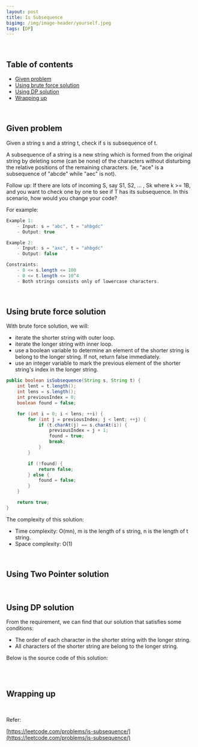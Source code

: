 ```yaml
---
layout: post
title: Is Subsequence
bigimg: /img/image-header/yourself.jpeg
tags: [DP]
---
```





<br>

## Table of contents
- [Given problem](#given-problem)
- [Using brute force solution](#using-brute-force-solution)
- [Using DP solution](#using-dp-solution)
- [Wrapping up](#wrapping-up)


<br>

## Given problem

Given a string s and a string t, check if s is subsequence of t.

A subsequence of a string is a new string which is formed from the original string by deleting some (can be none) of the characters without disturbing the relative positions of the remaining characters. (ie, "ace" is a subsequence of "abcde" while "aec" is not).

Follow up:
If there are lots of incoming S, say S1, S2, ... , Sk where k >= 1B, and you want to check one by one to see if T has its subsequence. In this scenario, how would you change your code?

For example:

```java
Example 1:
    - Input: s = "abc", t = "ahbgdc"
    - Output: true

Example 2:
    - Input: s = "axc", t = "ahbgdc"
    - Output: false

Constraints:
    - 0 <= s.length <= 100
    - 0 <= t.length <= 10^4
    - Both strings consists only of lowercase characters.
```


<br>

## Using brute force solution

With brute force solution, we will:
- iterate the shorter string with outer loop.
- iterate the longer string with inner loop.
- use a boolean variable to determine an element of the shorter string is belong to the longer string. If not, return false immediately.
- use an integer variable to mark the previous element of the shorter string's index in the longer string.

```java
public boolean isSubsequence(String s, String t) {
    int lent = t.length();
    int lens = s.length();
    int previousIndex = 0;
    boolean found = false;

    for (int i = 0; i < lens; ++i) {
        for (int j = previousIndex; j < lent; ++j) {
            if (t.charAt(j) == s.charAt(i)) {
                previousIndex = j + 1;
                found = true;
                break;
            }
        }

        if (!found) {
            return false;
        } else {
            found = false;
        }
    }

    return true;
}
```

The complexity of this solution:
- Time complexity: O(mn), m is the length of s string, n is the length of t string.
- Space complexity: O(1)


<br>

## Using Two Pointer solution




<br>

## Using DP solution

From the requirement, we can find that our solution that satisfies some conditions:
- The order of each character in the shorter string with the longer string.
- All characters of the shorter string are belong to the longer string.


Below is the source code of this solution:

```java

```


<br>

## Wrapping up




<br>

Refer:

[https://leetcode.com/problems/is-subsequence/](https://leetcode.com/problems/is-subsequence/)